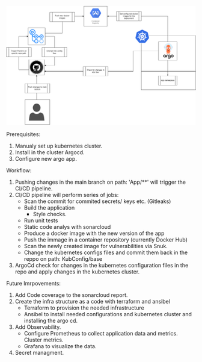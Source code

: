 
![alt text](https://github.com/Elouel/DevopsPractice/blob/main/devops%20.png)

Prerequisites: 
  1. Manualy set up kubernetes cluster.
  2. Install in the cluster Argocd.
  3. Configure new argo app.

Workflow:
  1. Pushing changes in the main branch on path: 'App/**' will trigger the CI/CD pipeline.
  2. CI/CD pipeline will perform series of jobs:
     - Scan the commit for commited secrets/ keys etc. (Gitleaks)
     - Build the application
        - Style checks.
     - Run unit tests
     - Static code analys with sonarcloud
     - Produce a docker image with the new version of the app
     - Push the immage in a container repository (currently Docker Hub)
     - Scan the newly created image for vulnerabilities via Snuk.
     - Change the kubernetes configs files and commit them back in the reppo on path: KubConfig/base
  3. ArgoCd check for changes in the kubernetes configuration files in the repo and apply changes in the kubernetes cluster.
 
 
 Future Imrpovements:
  1. Add Code coverage to the sonarcloud report.
  2. Create the infra structure as a code with terraform and ansibel
      - Terraform to provision the needed infrastructure
      - Ansibel to install needed configurations and kubernetes cluster and installing the argo cd.
  3. Add Observability. 
      - Configure Prometheus to collect application data and metrics. Cluster metrics.
      - Grafana to visualize the data.
  4. Secret managment. 
